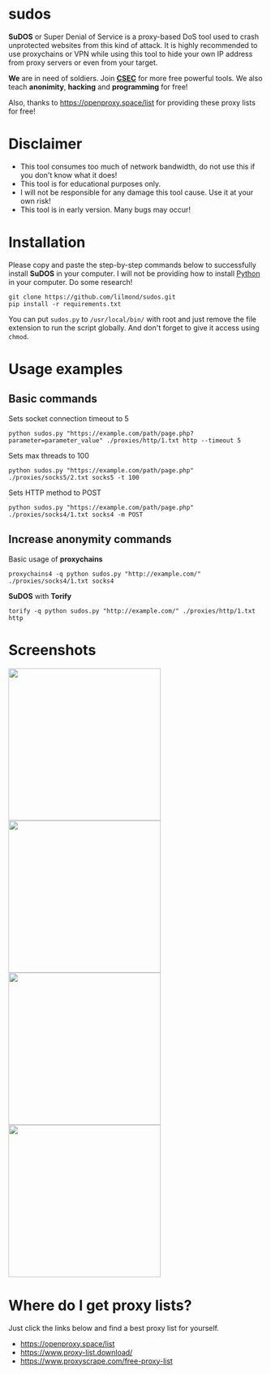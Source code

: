# sudos

**SuDOS** or Super Denial of Service is a proxy-based DoS tool used to crash unprotected websites from this kind of attack. It is highly recommended to use proxychains or VPN while using this tool to hide your own IP address from proxy servers or even from your target.

**We** are in need of soldiers. Join **[CSEC](https://discord.com/invite/dZSDbjJPHx)** for more free powerful tools. We also teach **anonimity**, **hacking** and **programming** for free!

Also, thanks to https://openproxy.space/list for providing these proxy lists for free!

# Disclaimer
- This tool consumes too much of network bandwidth, do not use this if you don't know what it does!
- This tool is for educational purposes only.
- I will not be responsible for any damage this tool cause. Use it at your own risk!
- This tool is in early version. Many bugs may occur!

# Installation
Please copy and paste the step-by-step commands below to successfully install **SuDOS** in your computer. I will not be providing how to install [Python](https://python.org/) in your computer. Do some research!
```
git clone https://github.com/lilmond/sudos.git
pip install -r requirements.txt
```
You can put `sudos.py` to `/usr/local/bin/` with root and just remove the file extension to run the script globally. And don't forget to give it access using `chmod`.

# Usage examples
## Basic commands
Sets socket connection timeout to 5
```
python sudos.py "https://example.com/path/page.php?parameter=parameter_value" ./proxies/http/1.txt http --timeout 5
```

Sets max threads to 100
```
python sudos.py "https://example.com/path/page.php" ./proxies/socks5/2.txt socks5 -t 100
```

Sets HTTP method to POST
```
python sudos.py "https://example.com/path/page.php" ./proxies/socks4/1.txt socks4 -m POST
```
## Increase anonymity commands
Basic usage of **proxychains**
```
proxychains4 -q python sudos.py "http://example.com/" ./proxies/socks4/1.txt socks4
```
**SuDOS** with **Torify**
```
torify -q python sudos.py "http://example.com/" ./proxies/http/1.txt http
```

# Screenshots
<img src="https://raw.githubusercontent.com/lilmond/sudos/main/screenshots/sudos_1.jpg" width=300/>
<img src="https://raw.githubusercontent.com/lilmond/sudos/main/screenshots/sudos_5.jpg" width=300/>
<img src="https://raw.githubusercontent.com/lilmond/sudos/main/screenshots/sudos_4.png" width=300/>
<img src="https://raw.githubusercontent.com/lilmond/sudos/main/screenshots/sudos_6.png" width=300/>

# Where do I get proxy lists?
Just click the links below and find a best proxy list for yourself.
- https://openproxy.space/list
- https://www.proxy-list.download/
- https://www.proxyscrape.com/free-proxy-list
